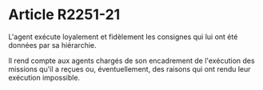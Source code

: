 # Article R2251-21

L'agent exécute loyalement et fidèlement les consignes qui lui ont été données par sa hiérarchie.

Il rend compte aux agents chargés de son encadrement de l'exécution des missions qu'il a reçues ou, éventuellement, des
raisons qui ont rendu leur exécution impossible.


